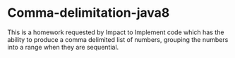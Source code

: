 # Comma-delimitation-java8
This is a homework requested by Impact to Implement code which has the ability to produce a comma delimited list of numbers, grouping the numbers into a range when they are sequential.
